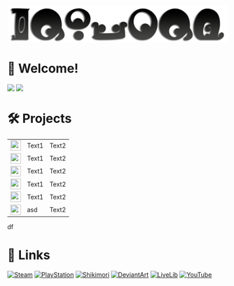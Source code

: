 [![](PreviewAlt.png)](#)

# 👋 Welcome!
[![](https://github-readme-stats.vercel.app/api?username=GenZmeY&hide_border=true&include_all_commits=true&theme=default&show_icons=true)](#) [![](https://github-readme-stats.vercel.app/api/top-langs/?username=GenZmeY&layout=compact&hide_border=true)](#)

# 🛠 Projects
||||
|-|-|-|
|<picture><img src="https://simpleicons.org/icons/unrealengine.svg" width="24" height="24" align="top"></picture>|Text1|Text2|
|<picture><img src="https://simpleicons.org/icons/go.svg" width="24" height="24" align="top"></picture>|Text1|Text2|
|<picture><img src="https://simpleicons.org/icons/gnubash.svg" width="24" height="24" align="top"></picture>|Text1|Text2|
|<picture><img src="https://simpleicons.org/icons/cplusplus.svg" width="24" height="24" align="top"></picture>|Text1|Text2|
|<picture><img src="https://simpleicons.org/icons/ghost.svg" width="24" height="24" align="top"></picture>|Text1|Text2|
|<picture><img src="https://simpleicons.org/icons/python.svg" width="24" height="24" align="top"></picture>|asd|Text2|


df
# 🔗 Links
[![Steam](https://img.shields.io/static/v1?message=Steam&logo=steam&labelColor=5c5c5c&color=1182c3&logoColor=white&label=%20)](https://steamcommunity.com/id/GenZmeY)
[![PlayStation](https://img.shields.io/static/v1?message=PlayStation&logo=playstation&labelColor=gray&color=blue&logoColor=white&label=%20)](https://my.playstation.com/profile/GenZmeY)
[![Shikimori](https://img.shields.io/static/v1?message=Shikimori&logo=shikimori&labelColor=gray&color=lightgray&logoColor=white&label=%20)](https://shikimori.one/GenZmeY)
[![DeviantArt](https://img.shields.io/static/v1?message=DeviantArt&logo=deviantart&labelColor=5c5c5c&color=00DC96&logoColor=white&label=%20)](https://www.deviantart.com/genzmey/gallery)
[![LiveLib](https://img.shields.io/static/v1?message=LiveLib&logo=libreoffice&labelColor=gray&color=53BDFB&logoColor=white&label=%20)](https://www.livelib.ru/reader/GenZmeY)
[![YouTube](https://img.shields.io/static/v1?message=YouTube&logo=youtube&labelColor=gray&color=red&logoColor=white&label=%20)](https://www.youtube.com/user/GenZmeY)
